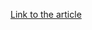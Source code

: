 [Link to the article](https://blog.talosintelligence.com/reducing-abuse-of-microsoft-365-exchange-onlines-direct-send/)
